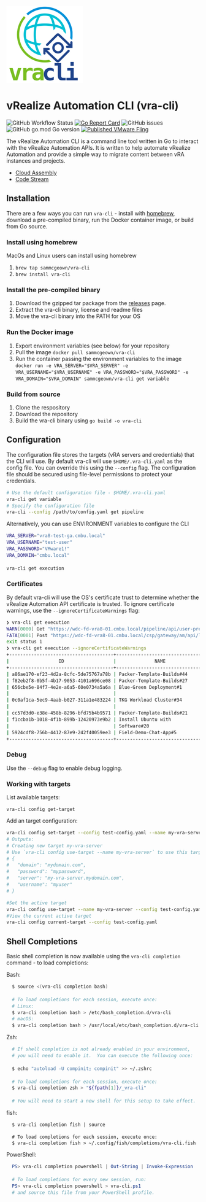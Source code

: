 <img src="images/vra-cli-logo.png" alt="vra-cli logo" width="200px" />

# vRealize Automation CLI (vra-cli)

![GitHub Workflow Status](https://img.shields.io/github/workflow/status/vmware/code-stream-cli/release) [![Go Report Card](https://goreportcard.com/badge/github.com/vmware/code-stream-cli)](https://goreportcard.com/report/github.com/vmware/code-stream-cli) ![GitHub issues](https://img.shields.io/github/issues/vmware/code-stream-cli) ![GitHub go.mod Go version](https://img.shields.io/github/go-mod/go-version/vmware/code-stream-cli) [![Published VMware Fling](https://img.shields.io/badge/VMware-Fling-green)](https://flings.vmware.com/vrealize-automation-code-stream-cli)


The vRealize Automation CLI is a command line tool written in Go to interact with the vRealize Automation APIs. It is written to help automate vRealize Automation and provide a simple way to migrate content between vRA instances and projects.

* [Cloud Assembly](/docs/Cloud-Assembly)
* [Code Stream](/docs/Code-Stream.md)

## Installation

There are a few ways you can run `vra-cli` - install with [homebrew](https://brew.sh), download a pre-compiled binary, run the Docker container image, or build from Go source.

### Install using homebrew
MacOs and Linux users can install using homebrew
1) `brew tap sammcgeown/vra-cli`
2) `brew install vra-cli`

### Install the pre-compiled binary
1) Download the gzipped tar package from the [releases](https://github.com/sammcgeown/vra-cli/releases/) page.
2) Extract the vra-cli binary, license and readme files
3) Move the vra-cli binary into the PATH for your OS

### Run the Docker image
1) Export environment variables (see below) for your repository
2) Pull the image `docker pull sammcgeown/vra-cli`
3) Run the container passing the environment variables to the image
`docker run -e VRA_SERVER="$VRA_SERVER" -e VRA_USERNAME="$VRA_USERNAME" -e VRA_PASSWORD="$VRA_PASSWORD" -e VRA_DOMAIN="$VRA_DOMAIN" sammcgeown/vra-cli get variable`


### Build from source
1) Clone the respository
2) Download the repository
3) Build the vra-cli binary using `go build -o vra-cli`


## Configuration

The configuration file stores the targets (vRA servers and credentials) that the CLI will use. By default vra-cli will use `$HOME/.vra-cli.yaml` as the config file. You can override this using the `--config` flag. The configuration file should be secured using file-level permissions to protect your credentials. 

```bash
# Use the default configuration file - $HOME/.vra-cli.yaml
vra-cli get variable
# Specify the configuration file
vra-cli --config /path/to/config.yaml get pipeline
```

Alternatively, you can use ENVIRONMENT variables to configure the CLI
```bash
VRA_SERVER="vra8-test-ga.cmbu.local"
VRA_USERNAME="test-user"
VRA_PASSWORD="VMware1!"
VRA_DOMAIN="cmbu.local"

vra-cli get execution
```

### Certificates
By default vra-cli will use the OS's certificate trust to determine whether the vRealize Automation API certificate is trusted. To ignore certificate warnings, use the `--ignoreCertificateWarnings` flag:

```bash
❯ vra-cli get execution
WARN[0000] Get "https://wdc-fd-vra8-01.cmbu.local/pipeline/api/user-preferences": x509: certificate has expired or is not yet valid: current time 2021-05-18T13:21:44+01:00 is after 2020-10-17T16:06:34Z 
FATA[0001] Post "https://wdc-fd-vra8-01.cmbu.local/csp/gateway/am/api/login?access_token": x509: certificate has expired or is not yet valid: current time 2021-05-18T13:21:45+01:00 is after 2020-10-17T16:06:34Z 
exit status 1
❯ vra-cli get execution --ignoreCertificateWarnings
+--------------------------------------+--------------------------------+------------+-----------+-----------------------------------------+
|                  ID                  |              NAME              |  PROJECT   |  STATUS   |                 MESSAGE                 |
+--------------------------------------+--------------------------------+------------+-----------+-----------------------------------------+
| a86ae170-ef23-4d2a-8cfc-5de75767a78b | Packer-Template-Builds#44      | Field Demo | COMPLETED | Execution Completed.                    |
| f82eb2f8-0b5f-4b17-9053-4101a696ce08 | Packer-Template-Builds#27      | Field Demo | COMPLETED | Execution Completed.                    |
| 656cbe5e-84f7-4e2e-a6a5-60e0734a5a6a | Blue-Green Deployment#1        | Field Demo | CANCELED  | test-active-deployment.user-validation: |
|                                      |                                |            |           | Execution canceled by smcgeown.         |
| 0c0af1ca-5ec9-4aab-b027-311a1e483224 | TKG Workload Cluster#34        | Field Demo | FAILED    | Build.Install TKG CLI: Script           |
|                                      |                                |            |           | execution failed.                       |
| cc57d3d0-e38e-458b-8296-bfd75b4b9571 | Packer-Template-Builds#21      | Field Demo | COMPLETED | Execution Completed.                    |
| f1ccba1b-1018-4f1b-899b-12420973e9b2 | Install Ubuntu with            | Field Demo | COMPLETED | Execution Completed.                    |
|                                      | Software#20                    |            |           |                                         |
| 5924cdf8-756b-4412-87e9-242f40059ee3 | Field-Demo-Chat-App#5          | Field Demo | COMPLETED | Execution Completed.                    |
+--------------------------------------+--------------------------------+------------+-----------+-----------------------------------------+
```

### Debug
Use the `--debug` flag to enable debug logging.

### Working with targets

List available targets:
```
vra-cli config get-target
```

Add an target configuration:
```bash
vra-cli config set-target --config test-config.yaml --name my-vra-server --password mypassword --username myuser --domain mydomain.com --server my-vra-server.mydomain.com
# Outputs:
# Creating new target my-vra-server
# Use `vra-cli config use-target --name my-vra-server` to use this target
# {
#   "domain": "mydomain.com",
#   "password": "mypassword",
#   "server": "my-vra-server.mydomain.com",
#   "username": "myuser"
# }
```

```bash
#Set the active target
vra-cli config use-target --name my-vra-server --config test-config.yaml
#View the current active target
vra-cli config current-target --config test-config.yaml
```

## Shell Completions
Basic shell completion is now available using the `vra-cli completion` command - to load completions:

Bash:
```bash
  $ source <(vra-cli completion bash)

  # To load completions for each session, execute once:
  # Linux:
  $ vra-cli completion bash > /etc/bash_completion.d/vra-cli
  # macOS:
  $ vra-cli completion bash > /usr/local/etc/bash_completion.d/vra-cli
```
Zsh:
```zsh
  # If shell completion is not already enabled in your environment,
  # you will need to enable it.  You can execute the following once:

  $ echo "autoload -U compinit; compinit" >> ~/.zshrc

  # To load completions for each session, execute once:
  $ vra-cli completion zsh > "${fpath[1]}/_vra-cli"

  # You will need to start a new shell for this setup to take effect.
```
fish:
```fish
  $ vra-cli completion fish | source

  # To load completions for each session, execute once:
  $ vra-cli completion fish > ~/.config/fish/completions/vra-cli.fish
```
PowerShell:
```powershell
  PS> vra-cli completion powershell | Out-String | Invoke-Expression

  # To load completions for every new session, run:
  PS> vra-cli completion powershell > vra-cli.ps1
  # and source this file from your PowerShell profile.
```